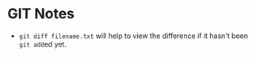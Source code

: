 # GIT Notes

- `git diff filename.txt` will help to view the difference if it hasn't been `git add`ed yet.

